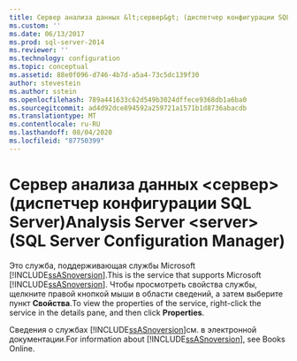 ```yaml
---
title: Сервер анализа данных &lt;сервер&gt; (диспетчер конфигурации SQL Server) | Документы Майкрософт
ms.custom: ''
ms.date: 06/13/2017
ms.prod: sql-server-2014
ms.reviewer: ''
ms.technology: configuration
ms.topic: conceptual
ms.assetid: 88e0f096-d746-4b7d-a5a4-73c5dc139f30
author: stevestein
ms.author: sstein
ms.openlocfilehash: 789a441633c62d549b3024dffece9368db1a6ba0
ms.sourcegitcommit: ad4d92dce894592a259721a1571b1d8736abacdb
ms.translationtype: MT
ms.contentlocale: ru-RU
ms.lasthandoff: 08/04/2020
ms.locfileid: "87750399"
---
```

# <a name="analysis-server-ltservergt-sql-server-configuration-manager"></a><span data-ttu-id="aed70-102">Сервер анализа данных &lt;сервер&gt; (диспетчер конфигурации SQL Server)</span><span class="sxs-lookup"><span data-stu-id="aed70-102">Analysis Server &lt;server&gt; (SQL Server Configuration Manager)</span></span>
  <span data-ttu-id="aed70-103">Это служба, поддерживающая службы Microsoft [!INCLUDE[ssASnoversion](../../includes/ssasnoversion-md.md)].</span><span class="sxs-lookup"><span data-stu-id="aed70-103">This is the service that supports Microsoft [!INCLUDE[ssASnoversion](../../includes/ssasnoversion-md.md)].</span></span> <span data-ttu-id="aed70-104">Чтобы просмотреть свойства службы, щелкните правой кнопкой мыши в области сведений, а затем выберите пункт **Свойства**.</span><span class="sxs-lookup"><span data-stu-id="aed70-104">To view the properties of the service, right-click the service in the details pane, and then click **Properties**.</span></span>  
  
 <span data-ttu-id="aed70-105">Сведения о службах [!INCLUDE[ssASnoversion](../../includes/ssasnoversion-md.md)]см. в электронной документации.</span><span class="sxs-lookup"><span data-stu-id="aed70-105">For information about [!INCLUDE[ssASnoversion](../../includes/ssasnoversion-md.md)], see Books Online.</span></span>  
  
  
